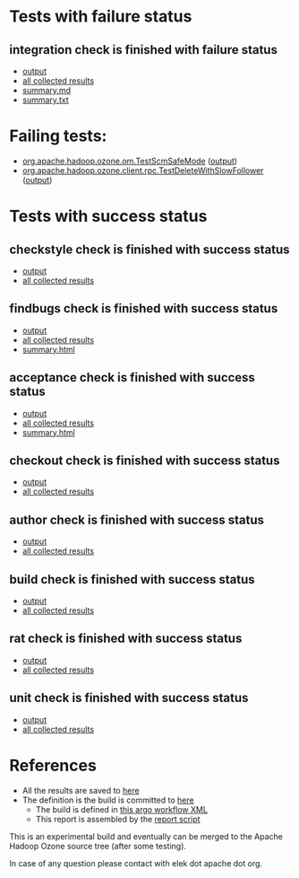 # Tests with failure status

## integration check is finished with failure status

   * [output](https://raw.githubusercontent.com/elek/ozone-ci-03/master/pr/pr-hdds-2344-k2wqm/integration/output.log)
   * [all collected results](https://github.com/elek/ozone-ci-03/tree/master/pr/pr-hdds-2344-k2wqm/integration)
   * [summary.md](https://github.com/elek/ozone-ci-03/tree/master/pr/pr-hdds-2344-k2wqm/integration/summary.md)
   * [summary.txt](https://github.com/elek/ozone-ci-03/tree/master/pr/pr-hdds-2344-k2wqm/integration/summary.txt)

# Failing tests: 

 * [org.apache.hadoop.ozone.om.TestScmSafeMode](hadoop-ozone/integration-test/org.apache.hadoop.ozone.om.TestScmSafeMode.txt) ([output](hadoop-ozone/integration-test/org.apache.hadoop.ozone.om.TestScmSafeMode-output.txt))
 * [org.apache.hadoop.ozone.client.rpc.TestDeleteWithSlowFollower](hadoop-ozone/integration-test/org.apache.hadoop.ozone.client.rpc.TestDeleteWithSlowFollower.txt) ([output](hadoop-ozone/integration-test/org.apache.hadoop.ozone.client.rpc.TestDeleteWithSlowFollower-output.txt))


# Tests with success status

## checkstyle check is finished with success status

   * [output](https://raw.githubusercontent.com/elek/ozone-ci-03/master/pr/pr-hdds-2344-k2wqm/checkstyle/output.log)
   * [all collected results](https://github.com/elek/ozone-ci-03/tree/master/pr/pr-hdds-2344-k2wqm/checkstyle)


## findbugs check is finished with success status

   * [output](https://raw.githubusercontent.com/elek/ozone-ci-03/master/pr/pr-hdds-2344-k2wqm/findbugs/output.log)
   * [all collected results](https://github.com/elek/ozone-ci-03/tree/master/pr/pr-hdds-2344-k2wqm/findbugs)
   * [summary.html](https://elek.github.io/ozone-ci-03/pr/pr-hdds-2344-k2wqm/findbugs/summary.html)


## acceptance check is finished with success status

   * [output](https://raw.githubusercontent.com/elek/ozone-ci-03/master/pr/pr-hdds-2344-k2wqm/acceptance/output.log)
   * [all collected results](https://github.com/elek/ozone-ci-03/tree/master/pr/pr-hdds-2344-k2wqm/acceptance)
   * [summary.html](https://elek.github.io/ozone-ci-03/pr/pr-hdds-2344-k2wqm/acceptance/summary.html)


## checkout check is finished with success status

   * [output](https://raw.githubusercontent.com/elek/ozone-ci-03/master/pr/pr-hdds-2344-k2wqm/checkout/output.log)
   * [all collected results](https://github.com/elek/ozone-ci-03/tree/master/pr/pr-hdds-2344-k2wqm/checkout)


## author check is finished with success status

   * [output](https://raw.githubusercontent.com/elek/ozone-ci-03/master/pr/pr-hdds-2344-k2wqm/author/output.log)
   * [all collected results](https://github.com/elek/ozone-ci-03/tree/master/pr/pr-hdds-2344-k2wqm/author)


## build check is finished with success status

   * [output](https://raw.githubusercontent.com/elek/ozone-ci-03/master/pr/pr-hdds-2344-k2wqm/build/output.log)
   * [all collected results](https://github.com/elek/ozone-ci-03/tree/master/pr/pr-hdds-2344-k2wqm/build)


## rat check is finished with success status

   * [output](https://raw.githubusercontent.com/elek/ozone-ci-03/master/pr/pr-hdds-2344-k2wqm/rat/output.log)
   * [all collected results](https://github.com/elek/ozone-ci-03/tree/master/pr/pr-hdds-2344-k2wqm/rat)


## unit check is finished with success status

   * [output](https://raw.githubusercontent.com/elek/ozone-ci-03/master/pr/pr-hdds-2344-k2wqm/unit/output.log)
   * [all collected results](https://github.com/elek/ozone-ci-03/tree/master/pr/pr-hdds-2344-k2wqm/unit)




# References

 * All the results are saved to [here](https://github.com/elek/ozone-ci-03/tree/master/pr/pr-hdds-2344-k2wqm/)
 * The definition is the build is committed to [here](https://github.com/elek/argo-ozone)
    * The build is defined in [this argo workflow XML](https://github.com/elek/argo-ozone/blob/master/ozone-build.yaml)
    * This report is assembled by the [report script](https://github.com/elek/argo-ozone/blob/master/scripts/report.sh)

This is an experimental build and eventually can be merged to the Apache Hadoop Ozone source tree (after some testing).

In case of any question please contact with elek dot apache dot org.
